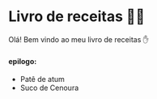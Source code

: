 # Livro de receitas :woman_cook:

Olá! Bem vindo ao meu livro de receitas :hand:



#### epilogo:

- Patê de atum
- Suco de Cenoura
